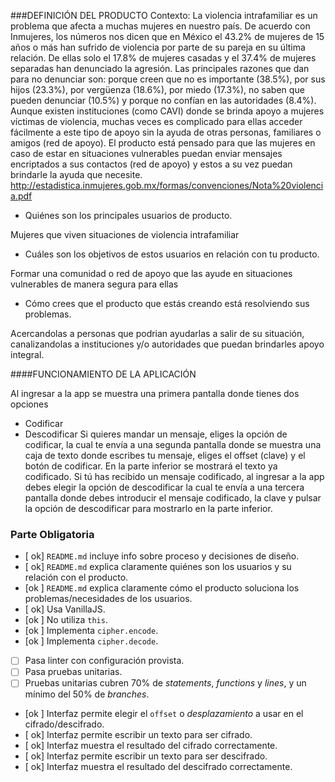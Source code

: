 ###DEFINICIÓN DEL PRODUCTO
Contexto:
La violencia intrafamiliar es un problema que afecta a muchas mujeres en nuestro país. De acuerdo con Inmujeres, los números nos dicen que en México el 43.2% de mujeres de 15 años o más han sufrido de violencia por parte de su pareja en su última relación. 
De ellas solo el 17.8% de mujeres casadas y el 37.4% de mujeres separadas han denunciado la agresión. Las principales razones que dan para no denunciar son: porque creen que no es importante (38.5%), por sus hijos (23.3%), por vergüenza (18.6%), por miedo (17.3%),  no saben que pueden denunciar (10.5%)  y porque no confían en las autoridades (8.4%).
Aunque existen instituciones (como CAVI) donde se brinda apoyo a mujeres víctimas de violencia, muchas veces es complicado para ellas acceder fácilmente a este tipo de apoyo sin la ayuda de otras personas, familiares o  amigos (red de apoyo). 
El producto está pensado para que las mujeres en caso de estar en situaciones vulnerables puedan enviar mensajes encriptados a sus contactos (red de apoyo) y estos a su vez puedan brindarle la ayuda que necesite. 
http://estadistica.inmujeres.gob.mx/formas/convenciones/Nota%20violencia.pdf

- Quiénes son los principales usuarios de producto.

Mujeres que viven situaciones de violencia intrafamiliar

- Cuáles son los objetivos de estos usuarios en relación con tu producto.

Formar una comunidad o red de apoyo que las ayude en situaciones vulnerables de manera segura para ellas

- Cómo crees que el producto que estás creando está resolviendo sus problemas.

 Acercandolas a personas que podrian ayudarlas a salir de su situación, canalizandolas a instituciones y/o autoridades que puedan brindarles apoyo integral. 

####FUNCIONAMIENTO DE LA APLICACIÓN

Al ingresar a la app se muestra una primera pantalla donde tienes dos opciones
- Codificar
- Descodificar
Si quieres mandar un mensaje, eliges la opción de codificar, la cual te envía a una segunda pantalla donde se muestra una caja de texto donde escribes tu mensaje, eliges el offset (clave) y el botón de codificar. En la parte inferior se mostrará el texto ya codificado.
Si tú has recibido un mensaje codificado, al ingresar a la app debes elegir la opción de  descodificar la cual te envía a una tercera pantalla donde debes introducir el mensaje codificado,  la clave y pulsar la opción  de descodificar para mostrarlo en la parte inferior. 


### Parte Obligatoria
* [ ok] `README.md` incluye info sobre proceso y decisiones de diseño.
* [ ok] `README.md` explica claramente quiénes son los usuarios y su relación con
  el producto.
* [ok ] `README.md` explica claramente cómo el producto soluciona los
  problemas/necesidades de los usuarios.
* [ ok] Usa VanillaJS.
* [ok ] No utiliza `this`.
* [ok ] Implementa `cipher.encode`.
* [ok ] Implementa `cipher.decode`.
* [ ] Pasa linter con configuración provista.
* [ ] Pasa pruebas unitarias.
* [ ] Pruebas unitarias cubren 70% de _statements_, _functions_ y _lines_, y un
  mínimo del 50% de _branches_.
* [ok ] Interfaz permite elegir el `offset` o _desplazamiento_ a usar en el
  cifrado/descifrado.
* [ ok] Interfaz permite escribir un texto para ser cifrado.
* [ ok] Interfaz muestra el resultado del cifrado correctamente.
* [ ok] Interfaz permite escribir un texto para ser descifrado.
* [ ok] Interfaz muestra el resultado del descifrado correctamente.
